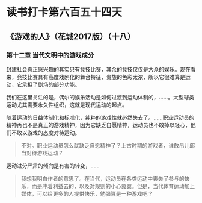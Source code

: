 # 读书打卡第六百五十四天
## 《游戏的人》（花城2017版）（十八）
### 第十二章 当代文明中的游戏成分

封建社会真正感兴趣的其实只有竞技比赛，其余的竞技仅仅是大众的娱乐。现在看来，竞技比赛具有高度戏剧化的舞台特征，贵族的色彩太浓，所以它很难算是运动，它承担了剧场的部分功能。

我们在这里关注的是，偶尔的娱乐活动是如何过渡到运动体制的，……。大型球类运动尤其需要永久性组织，这就是现代运动的起点。

随着运动的日益体制化和标准化，纯粹的游戏性就必然失去了。……职业运动员的精神再也不是真正的游戏精神，因为它缺乏自愿精神，运动员也不敢掉以轻心，他们不敢以游戏的态度对待运动。
> 不对。职业运动员怎么就缺乏自愿精神了？上古时期的游戏者，谁敢吊儿郎当对待游戏运动？

运动过分严肃的倾向是有害的转变，……
> 我想我明白作者的意思了。在当代，运动员在各类运动中丧失了参与的快乐，而是冲着利益去的，以及对规则的小心翼翼。但是，当代体育运动加上媒体，可以给更多的人提供快乐，勉强算是一种游戏吧？
